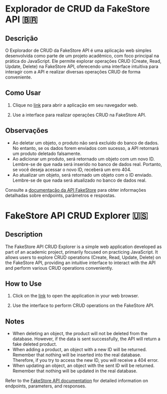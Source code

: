 # Explorador de CRUD da FakeStore API 🇧🇷

## Descrição

O Explorador de CRUD da FakeStore API é uma aplicação web simples desenvolvida como parte de um projeto acadêmico, com foco principal na prática do JavaScript. Ele permite explorar operações CRUD (Create, Read, Update, Delete) na FakeStore API, oferecendo uma interface intuitiva para interagir com a API e realizar diversas operações CRUD de forma conveniente.

## Como Usar

1. Clique no [link](https://miguel-willians.github.io/FakeStore-API-CRUD-Explorer/) para abrir a aplicação em seu navegador web.

2. Use a interface para realizar operações CRUD na FakeStore API.

## Observações

- Ao deletar um objeto, o produto não será excluído do banco de dados. No entanto, se os dados forem enviados com sucesso, a API retornará um produto deletado falsamente.
- Ao adicionar um produto, será retornado um objeto com um novo ID. Lembre-se de que nada será inserido no banco de dados real. Portanto, se você deseja acessar o novo ID, receberá um erro 404.
- Ao atualizar um objeto, será retornado um objeto com o ID enviado. Lembre-se de que nada será atualizado no banco de dados real.

Consulte a [documentação da API FakeStore](https://fakestoreapi.com/docs) para obter informações detalhadas sobre endpoints, parâmetros e respostas.

# FakeStore API CRUD Explorer 🇺🇸

## Description

The FakeStore API CRUD Explorer is a simple web application developed as part of an academic project, primarily focused on practicing JavaScript. It allows users to explore CRUD operations (Create, Read, Update, Delete) on the FakeStore API, providing an intuitive interface to interact with the API and perform various CRUD operations conveniently.

## How to Use

1. Click on the [link](https://miguel-willians.github.io/FakeStore-API-CRUD-Explorer/) to open the application in your web browser.

2. Use the interface to perform CRUD operations on the FakeStore API.

## Notes

- When deleting an object, the product will not be deleted from the database. However, if the data is sent successfully, the API will return a fake deleted product.
- When adding a product, an object with a new ID will be returned. Remember that nothing will be inserted into the real database. Therefore, if you try to access the new ID, you will receive a 404 error.
- When updating an object, an object with the sent ID will be returned. Remember that nothing will be updated in the real database.

Refer to the [FakeStore API documentation](https://fakestoreapi.com/docs) for detailed information on endpoints, parameters, and responses.
